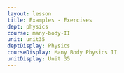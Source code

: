 ```yaml
---
layout: lesson
title: Examples - Exercises
dept: physics
course: many-body-II
unit: unit35
deptDisplay: Physics
courseDisplay: Many Body Physics II
unitDisplay: Unit 35
---
```

